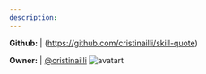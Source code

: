 ```yaml
---
description: 
---
```



**Github:** | (https://github.com/cristinailli/skill-quote)

**Owner:** | [@cristinailli](https://github.com/cristinailli) ![avatart](https://avatars2.githubusercontent.com/u/15702050?v=4)

